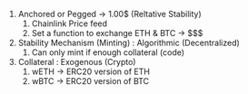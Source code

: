 1. Anchored or Pegged -> 1.00$ (Reltative Stability)
    1. Chainlink Price feed
    2. Set a function to exchange ETH & BTC -> $$$
2. Stability Mechanism (Minting) : Algorithmic (Decentralized)
    1. Can only mint if enough collateral (code)
3. Collateral : Exogenous (Crypto)
    1. wETH -> ERC20 version of ETH
    2. wBTC -> ERC20 version of BTC